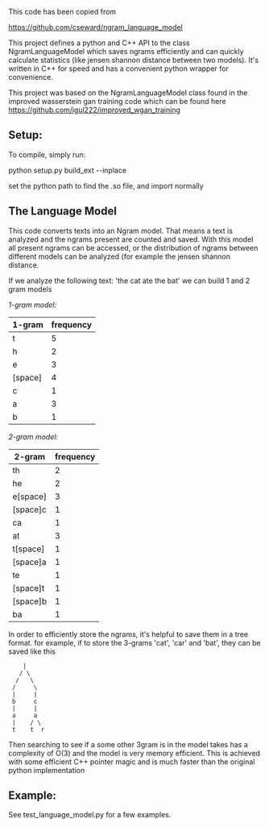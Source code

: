 This code has been copied from

https://github.com/cseward/ngram_language_model


This project defines a python and C++ API to the class NgramLanguageModel which saves ngrams efficiently and can quickly calculate statistics (like jensen shannon distance between two models). It's written in C++ for speed and has a convenient python wrapper for convenience.

This project was based on the NgramLanguageModel class found in the improved
wasserstein gan training code which can be found here
https://github.com/igul222/improved_wgan_training

Setup:
------

To compile, simply run:

python setup.py build_ext --inplace

set the python path to find the .so file, and import normally

The Language Model
------------------
This code converts texts into an Ngram model. That means a text is analyzed and
the ngrams present are counted and saved. With this model all present ngrams
can be accessed, or the distribution of ngrams between different models can be
analyzed (for example the jensen shannon distance.

If we analyze the following text: 'the cat ate the bat' we can build 1 and 2
gram models

*1-gram model:*

| 1-gram  | frequency |
|---------|-----------|
| t       | 5         |
| h       | 2         |
| e       | 3         |
| [space] | 4         |
| c       | 1         |
| a       | 3         |
| b       | 1         |

*2-gram model:*

| 2-gram   | frequency |
|----------|-----------|
| th       | 2         |
| he       | 2         |
| e[space] | 3         |
| [space]c | 1         |
| ca       | 1         |
| at       | 3         |
| t[space] | 1         |
| [space]a | 1         |
| te       | 1         |
| [space]t | 1         |
| [space]b | 1         |
| ba       | 1         |

In order to efficiently store the ngrams, it's helpful to save them in a tree
format. for example, if to store the 3-grams 'cat', 'car' and 'bat', they can
be saved like this

        |
       / \
      /   \
     /     \
     |     |
     b     c
     |     |
     a     a
     |    / \
     t    t  r

Then searching to see if a some other 3gram is in the model takes has a complexity
of O(3) and the model is very memory efficient. This is achieved with some efficient
C++ pointer magic and is much faster than the original python implementation

Example:
--------

See test_language_model.py for a few examples.


